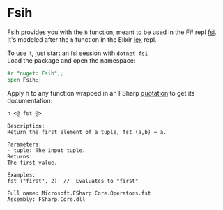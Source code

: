 Fsih
====

Fsih provides you with the `h` function, meant to be used in the F# repl [fsi](https://learn.microsoft.com/en-us/dotnet/fsharp/tools/fsharp-interactive/).  
It's modeled after the `h` function in the Elixir [iex](https://hexdocs.pm/iex/1.16.0/IEx.html) repl.

To use it, just start an fsi session with `dotnet fsi`  
Load the package and open the namespace:
```fsharp
#r "nuget: Fsih";;
open Fsih;;
```

Apply h to any function wrapped in an FSharp [quotation](https://learn.microsoft.com/en-us/dotnet/fsharp/language-reference/code-quotations) to get its documentation:
```fsharp
h <@ fst @>
```

```
Description:
Return the first element of a tuple, fst (a,b) = a.

Parameters:
- tuple: The input tuple.
Returns:
The first value.

Examples:
fst ("first", 2)  //  Evaluates to "first"

Full name: Microsoft.FSharp.Core.Operators.fst
Assembly: FSharp.Core.dll
```